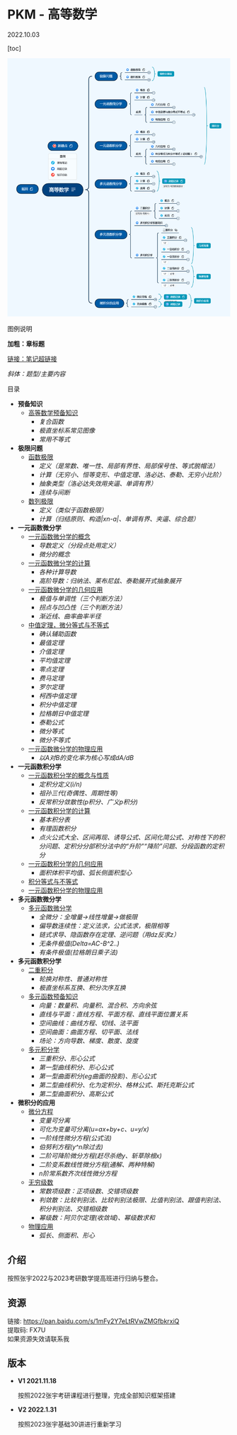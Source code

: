 # PKM - 高等数学  

2022.10.03

[toc]

![image text](./resources/高等数学.png)

图例说明

**加粗：章标题**

[链接：笔记超链接]()

*斜体：题型/主要内容*



目录

* **预备知识**
  * [高等数学预备知识](./note/预备知识/高等数学预备知识.md)
    * *复合函数*
    * *极直坐标系常见图像*
    * *常用不等式*
* **极限问题**
  * [函数极限](./note/极限问题/函数极限.md)
    * *定义（是常数、唯一性、局部有界性、局部保号性、等式脱帽法）*
    * *计算（无穷小、恒等变形、中值定理、洛必达、泰勒、无穷小比阶）*
    * *抽象类型（洛必达失效用夹逼、单调有界）*
    * *连续与间断*
  * [数列极限](./note/极限问题/数列极限.md)
    * *定义（类似于函数极限）*
    * *计算（归结原则、构造|xn-a|、单调有界、夹逼、综合题）*
* **一元函数微分学**
  * [一元函数微分学的概念](./note/一元函数微分学/一元函数微分学的概念.md)
    * *导数定义（分段点处用定义）*
    * *微分的概念*
  * [一元函数微分学的计算](./note/一元函数微分学/一元函数微分学的计算.md)
    * *各种计算导数*
    * *高阶导数：归纳法、莱布尼兹、泰勒展开式抽象展开*
  * [一元函数微分学的几何应用](./note/一元函数微分学/一元函数微分学的几何应用.md)
    * *极值与单调性（三个判断方法）*
    * *拐点与凹凸性（三个判断方法）*
    * *渐近线、曲率曲率半径*
  * [中值定理，微分等式与不等式](./note/一元函数微分学/中值定理，微分等式与不等式.md)
    * *确认辅助函数*
    * *最值定理*
    * *介值定理*
    * *平均值定理*
    * *零点定理*
    * *费马定理*
    * *罗尔定理*
    * *柯西中值定理*
    * *积分中值定理*
    * *拉格朗日中值定理*
    * *泰勒公式*
    * *微分等式*
    * *微分不等式*
  * [一元函数微分学的物理应用](./note/一元函数微分学/一元函数微分学的物理应用.md)
    * *以A对B的变化率为核心写成dA/dB*
* **一元函数积分学**
  * [一元函数积分学的概念与性质](./note/一元函数积分学/一元函数积分学的概念与性质.md)
    * *定积分定义(i/n)*
    * *祖孙三代(奇偶性、周期性等)*
    * *反常积分敛散性(p积分、广义p积分)*
  * [一元函数积分学的计算](./note/一元函数积分学/一元函数积分学的计算.md)
    * *基本积分表*
    * *有理函数积分*
    * *点火公式大全、区间再现、诱导公式、区间化简公式、对称性下的积分问题、定积分分部积分法中的“升阶”“降阶”问题、分段函数的定积分*
  * [一元函数积分学的几何应用](./note/一元函数积分学/一元函数积分学的几何应用.md)
    * *面积体积平均值、弧长侧面积型心*
  * [积分等式与不等式](./note/一元函数积分学/积分等式与不等式.md)
  * [一元函数积分学的物理应用](./note/一元函数积分学/一元函数积分学的物理应用.md)
* **多元函数微分学**
  * [多元函数微分学](./note/多元函数微分学/多元函数微分学.md)
    * *全微分：全增量->线性增量->做极限*
    * *偏导数连续性：定义法求，公式法求，极限相等*
    * *链式求导、隐函数存在定理、逆问题（用dz反求z）*
    * *无条件极值(Delta=AC-B^2..)*
    * *有条件极值(拉格朗日乘子法)*
* **多元函数积分学**
  * [二重积分](./note/多元函数积分学/二重积分.md)
    * *轮换对称性、普通对称性*
    * *极直坐标系互换、积分次序互换*
  * [多元函数预备知识](./note/多元函数积分学/多元函数预备知识.md)
    * *向量：数量积、向量积、混合积、方向余弦*
    * *直线与平面：直线方程、平面方程、直线平面位置关系*
    * *空间曲线：曲线方程、切线、法平面*
    * *空间曲面：曲面方程、切平面、法线*
    * *场论：方向导数、梯度、散度、旋度*
  * [多元积分学](./note/多元函数积分学/多元积分学.md)
    * *三重积分、形心公式*
    * *第一型曲线积分、形心公式*
    * *第一型曲面积分(eg曲面的投影)、形心公式*
    * *第二型曲线积分、化为定积分、格林公式、斯托克斯公式*
    * *第二型曲面积分、高斯公式*
* **微积分的应用**
  * [微分方程](./note/微积分的应用/微分方程.md)
    * *变量可分离*
    * *可化为变量可分离(u=ax+by+c、u=y/x)*
    * *一阶线性微分方程(公式法)*
    * *伯努利方程(y^n除过去)*
    * *二阶可降阶微分方程(赶尽杀绝y、斩草除根x)*
    * *二阶变系数线性微分方程(通解、两种特解)*
    * *n阶常系数齐次线性微分方程*
  * [无穷级数](./note/微积分的应用/无穷级数.md)
    * *常数项级数：正项级数、交错项级数*
    * *判敛散：比较判别法、比较判别法极限、比值判别法、跟值判别法、积分判别法、交错相级数*
    * *幂级数：阿贝尔定理(收敛域)、幂级数求和*
  * [物理应用](./note/微积分的应用/物理应用.md)
    * *弧长、侧面积、形心*

## 介绍
按照张宇2022与2023考研数学提高班进行归纳与整合。
## 资源

链接: https://pan.baidu.com/s/1mFy2Y7eLtRVwZMGfbkrxiQ  
提取码: FX7U  
如果资源失效请联系我  

## 版本
* **V1 2021.11.18**  

  按照2022张宇考研课程进行整理，完成全部知识框架搭建

* **V2 2022.1.31**

  按照2023张宇基础30讲进行重新学习